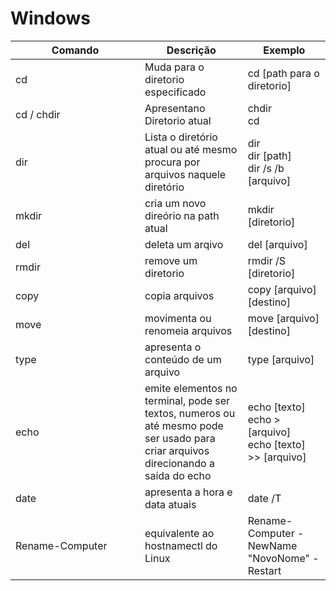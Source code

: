 # Windows

<table data-full-width="true"><thead><tr><th width="191">Comando</th><th>Descrição</th><th>Exemplo</th></tr></thead><tbody><tr><td>cd </td><td>Muda para o diretorio especificado</td><td>cd [path para o diretorio]</td></tr><tr><td>cd / chdir</td><td>Apresentano Diretorio atual</td><td>chdir<br>cd</td></tr><tr><td>dir</td><td>Lista o diretório atual ou até mesmo procura por arquivos naquele diretório</td><td>dir<br>dir [path]<br>dir /s /b [arquivo]</td></tr><tr><td>mkdir</td><td>cria um novo direório na path atual</td><td>mkdir [diretorio]</td></tr><tr><td>del</td><td>deleta um arqivo</td><td>del [arquivo]</td></tr><tr><td>rmdir</td><td>remove um diretorio</td><td>rmdir /S [diretorio]</td></tr><tr><td>copy</td><td>copia arquivos</td><td>copy [arquivo] [destino]</td></tr><tr><td>move</td><td>movimenta ou renomeia arquivos</td><td>move [arquivo] [destino]</td></tr><tr><td>type</td><td>apresenta o conteúdo de um arquivo</td><td>type [arquivo]</td></tr><tr><td>echo</td><td>emite elementos no terminal, pode ser textos, numeros ou até mesmo pode ser usado para criar arquivos direcionando a saída do echo</td><td>echo [texto]<br>echo > [arquivo]<br>echo [texto] >> [arquivo]</td></tr><tr><td>date</td><td>apresenta a hora e data atuais</td><td>date /T</td></tr><tr><td>Rename-Computer</td><td>equivalente ao hostnamectl do Linux</td><td>Rename-Computer -NewName "NovoNome" -Restart</td></tr></tbody></table>

